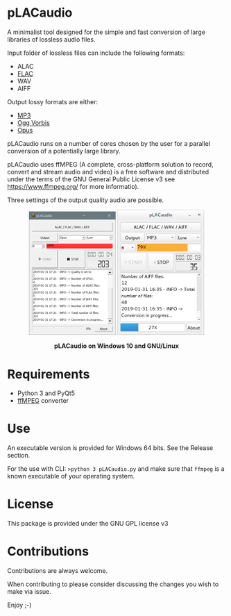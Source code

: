 # pLACaudio

A minimalist tool designed for the simple and fast conversion of large libraries of lossless audio files.

Input folder of lossless files can include the following formats:
- ALAC
- [FLAC](https://xiph.org/flac/)
- WAV
- AIFF

Output lossy formats are either:
- [MP3](http://lame.sourceforge.net/)
- [Ogg Vorbis](https://xiph.org/vorbis/)
- [Opus](http://opus-codec.org/)

pLACaudio runs on a number of cores chosen by the user for a parallel conversion of a potentially large library.

pLACaudio uses ffMPEG (A complete, cross-platform solution to record, convert and stream audio and video) is a free software and distributed under the terms of the GNU General Public License v3 see https://www.ffmpeg.org/ for more informatio).

Three settings of the output quality audio are possible.

<p align="center">
  <img src="./img/Windows_win10.png" width="200"/>
  <img src="./img/Windows_linux.png" width="200"/>
</p>
<p align="center">
   <b>pLACaudio on Windows 10 and GNU/Linux</b>
</p>

Requirements
============

- Python 3 and PyQt5
- [ffMPEG](https://www.ffmpeg.org) converter

Use
===

An executable version is provided for Windows 64 bits. See the Release section.

For the use with CLI:
`>python 3 pLACaudio.py`
and make sure that `ffmpeg` is a known executable of your operating system.


License
=======

This package is provided under the GNU GPL license v3

Contributions
=============

Contributions are always welcome.

When contributing to please consider discussing the changes you wish to make via issue.

Enjoy ;-)
